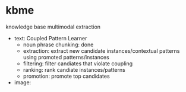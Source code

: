 # kbme
knowledge base multimodal extraction
- text: Coupled Pattern Learner
  + noun phrase chunking: done
  + extraction: extract new candidate instances/contextual patterns using promoted patterns/instances
  + filtering: filter candiates that violate coupling
  + ranking: rank candiate instances/patterns
  + promotion: promote top candidates
- image: 
